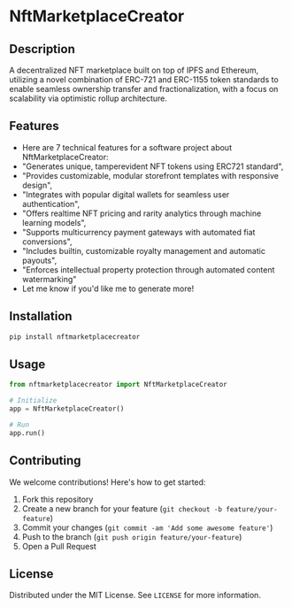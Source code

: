 # NftMarketplaceCreator

## Description

A decentralized NFT marketplace built on top of IPFS and Ethereum, utilizing a novel combination of ERC-721 and ERC-1155 token standards to enable seamless ownership transfer and fractionalization, with a focus on scalability via optimistic rollup architecture.

## Features

- Here are 7 technical features for a software project about NftMarketplaceCreator:
- "Generates unique, tamperevident NFT tokens using ERC721 standard",
- "Provides customizable, modular storefront templates with responsive design",
- "Integrates with popular digital wallets for seamless user authentication",
- "Offers realtime NFT pricing and rarity analytics through machine learning models",
- "Supports multicurrency payment gateways with automated fiat conversions",
- "Includes builtin, customizable royalty management and automatic payouts",
- "Enforces intellectual property protection through automated content watermarking"
- Let me know if you'd like me to generate more!
## Installation

```bash
pip install nftmarketplacecreator
```

## Usage

```python
from nftmarketplacecreator import NftMarketplaceCreator

# Initialize
app = NftMarketplaceCreator()

# Run
app.run()
```

## Contributing

We welcome contributions! Here's how to get started:

1. Fork this repository
2. Create a new branch for your feature (`git checkout -b feature/your-feature`)
3. Commit your changes (`git commit -am 'Add some awesome feature'`)
4. Push to the branch (`git push origin feature/your-feature`)
5. Open a Pull Request

## License

Distributed under the MIT License. See `LICENSE` for more information.
